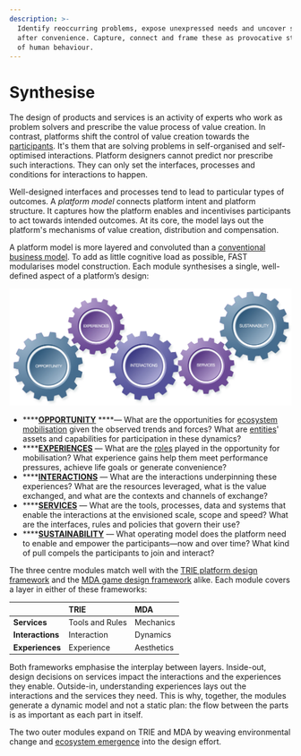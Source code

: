 ```yaml
---
description: >-
  Identify reoccurring problems, expose unexpressed needs and uncover sought
  after convenience. Capture, connect and frame these as provocative statements
  of human behaviour.
---
```


# Synthesise

The design of products and services is an activity of experts who work as problem solvers and prescribe the value process of value creation. In contrast, platforms shift the control of value creation towards the [participants](../../appendix/glossary.md#p). It's them that are solving problems in self-organised and self-optimised interactions. Platform designers cannot predict nor prescribe such interactions. They can only set the interfaces, processes and conditions for interactions to happen. 

Well-designed interfaces and processes tend to lead to particular types of outcomes. A _platform model_ connects platform intent and platform structure. It captures how the platform enables and incentivises participants to act towards intended outcomes. At its core, the model lays out the platform's mechanisms of value creation, distribution and compensation.

A platform model is more layered and convoluted than a [conventional business model](https://strategyzer.com/canvas/business-model-canvas). To add as little cognitive load as possible, FAST modularises model construction. Each module synthesises a single, well-defined aspect of a platform’s design:

![FAST Platform Synthesiser](../../.gitbook/assets/fast-model-5gears-75.jpg)

* \*\*\*\*[**OPPORTUNITY**](opportunity.md) ****— What are the opportunities for [ecosystem mobilisation](../../appendix/glossary.md#e) given the observed trends and forces? What are [entities](../../appendix/glossary.md#e)' assets and capabilities for participation in these dynamics?
* \*\*\*\*[**EXPERIENCES**](experiences.md) — What are the [roles](../../appendix/glossary.md#p) played in the opportunity for mobilisation? What experience gains help them meet performance pressures, achieve life goals or generate convenience?
* \*\*\*\*[**INTERACTIONS**](interactions.md) — What are the interactions underpinning these experiences? What are the resources leveraged, what is the value exchanged, and what are the contexts and channels of exchange?
* \*\*\*\*[**SERVICES**](services.md) — What are the tools, processes, data and systems that enable the interactions at the envisioned scale, scope and speed? What are the interfaces, rules and policies that govern their use?
* \*\*\*\*[**SUSTAINABILITY**](sustainability.md) — What operating model does the platform need to enable and empower the participants—now and over time? What kind of pull compels the participants to join and interact?

The three centre modules match well with the [TRIE platform design framework](http://platformed.info/the-trie-framework-platforms/) and the [MDA game design framework](https://en.wikipedia.org/wiki/MDA_framework) alike.  Each module covers a layer in either of these frameworks:

|  | TRIE | MDA |
| :--- | :--- | :--- |
| **Services** | Tools and Rules | Mechanics |
| **Interactions** | Interaction | Dynamics |
| **Experiences** | Experience | Aesthetics |

Both frameworks emphasise the interplay between layers. Inside-out, design decisions on services impact the interactions and the experiences they enable. Outside-in, understanding experiences lays out the interactions and the services they need. This is why, together, the modules generate a dynamic model and not a static plan: the flow between the parts is as important as each part in itself.

The two outer modules expand on TRIE and MDA by weaving environmental change and [ecosystem emergence](../../appendix/glossary.md#e) into the design effort.



